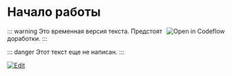 # Начало работы <Badge type="danger" text="DRAFT" /> 


<a href="https://pr.new/jilarganti/arvis/edit/main/docs/ru/about/team.md?initialPath=%2Fru%2Fabout%2Fteam" target="_blank">
<img src="https://developer.stackblitz.com/img/edit_in_web_publisher_small.svg" alt="Open in Codeflow" style="float: right;">
</a>


::: warning
<right>
Это временная версия текста. Предстоят доработки.
</right>
:::

::: danger
Этот текст еще не написан.
:::

[![Edit](https://developer.stackblitz.com/img/edit_in_web_publisher_small.svg)](https://pr.new/jilarganti/arvis/edit/main/docs/ru/about/team.md?initialPath=%2Fru%2Fabout%2Fteam)



